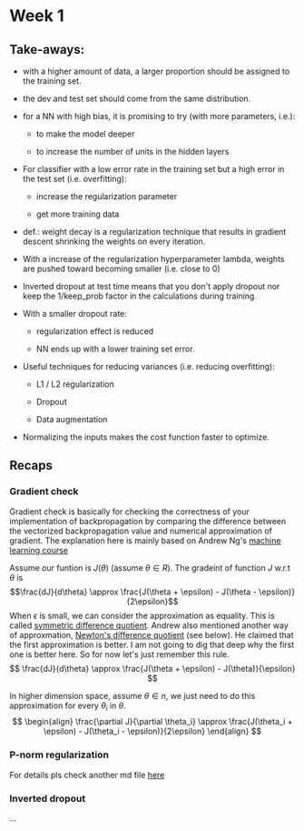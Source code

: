 # Week 1

## Take-aways:

* with a higher amount of data, a larger proportion should be assigned to the training set.

* the dev and test set should come from the same distribution.

* for a NN with high bias, it is promising to try (with more parameters, i.e.):

   * to make the model deeper
    
   * to increase the number of units in the hidden layers
    
* For classifier with a low error rate in the training set but a high error in the test set (i.e. overfitting):
  
  * increase the regularization parameter
  
  * get more training data
  
* def.: weight decay is a regularization technique that results in gradient descent shrinking the weights on every iteration.

* With a increase of the regularization hyperparameter lambda, weights are pushed toward becoming smaller (i.e. close to $0$)

* Inverted dropout at test time means that you don't apply dropout nor keep the 1/keep_prob factor in the calculations during training.

* With a smaller dropout rate:

  * regularization effect is reduced
  
  * NN ends up with a lower training set error.

* Useful techniques for reducing variances (i.e. reducing overfitting):

  * L1 / L2 regularization
  
  * Dropout
  
  * Data augmentation
  
* Normalizing the inputs makes the cost function faster to optimize.

## Recaps

### Gradient check
Gradient check is basically for checking the correctness of your implementation of backpropagation by comparing the difference between the vectorized backpropagation value and numerical approximation of gradient. The explanation here is mainly based on 
Andrew Ng's [machine learning course](https://www.youtube.com/watch?v=P6EtCVrvYPU)

Assume our funtion is $J(\theta)$ (assume $\theta \in R$). The gradeint of function $J$ w.r.t $\theta$ is 
$$\frac{dJ}{d\theta} \approx \frac{J(\theta + \epsilon) - J(\theta - \epsilon)}{2\epsilon}$$
When $\epsilon$ is small, we can consider the approximation as equality. This is called [symmetric difference quotient](https://en.wikipedia.org/wiki/Symmetric_derivative).
Andrew also mentioned another way of approxmation, [Newton's difference quotient](https://en.wikipedia.org/wiki/Difference_quotient) (see below).
He claimed that the first approximation is better. I am not going to dig that deep why the first one is better here. So for now let's just remember this rule.
$$
\frac{dJ}{d\theta} \approx \frac{J(\theta + \epsilon) - J(\theta)}{\epsilon}
$$

In higher dimension space, assume $\theta \in n$, we just need to do this approximation for every $\theta_i$ in $\theta$.
$$
\begin{align}
\frac{\partial J}{\partial \theta_i} \approx \frac{J(\theta_i + \epsilon) - J(\theta_i - \epsilon)}{2\epsilon}
\end{align}
$$
### P-norm regularization
For details pls check another md file [here](https://github.com/dorianHe/machine_learning_review/blob/master/course_2/pnorm_regularization.md)

### Inverted dropout

...
